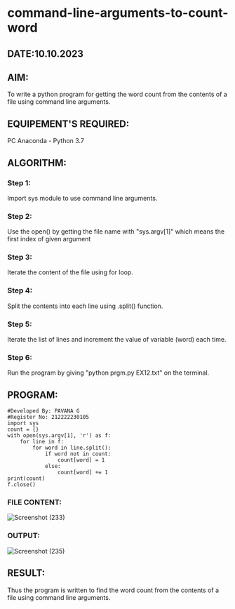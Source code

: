 # command-line-arguments-to-count-word
## DATE:10.10.2023
## AIM:
To write a python program for getting the word count from the contents of a file using command line arguments.
## EQUIPEMENT'S REQUIRED: 
PC
Anaconda - Python 3.7
## ALGORITHM: 
### Step 1:
 Import sys module to use command line arguments.
### Step 2: 
 Use the open() by getting the file name with "sys.argv[1]" which means the first index of given argument
### Step 3: 
Iterate the content of the file using for loop.
### Step 4:  
Split the contents into each line using .split() function.
### Step 5: 
Iterate the list of lines and increment the value of variable (word) each time.
### Step 6: 
Run the program by giving "python prgm.py EX12.txt" on the terminal.
## PROGRAM:
```
#Developed By: PAVANA G
#Register No: 212222230105
import sys
count = {}
with open(sys.argv[1], 'r') as f:
    for line in f:
        for word in line.split():
            if word not in count:
                count[word] = 1
            else:
                count[word] += 1
print(count)
f.close()
```
### FILE CONTENT:
![Screenshot (233)](https://github.com/gpavana/command-line-arguments-to-count-word/assets/118787343/ba508784-fc28-4be8-b0c2-d6e87ca4489e)
### OUTPUT:
![Screenshot (235)](https://github.com/gpavana/command-line-arguments-to-count-word/assets/118787343/a9c636d5-d1c1-4de3-b6cd-a3fe85b6a492)
## RESULT:
Thus the program is written to find the word count from the contents of a file using command line arguments.
